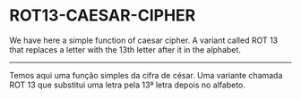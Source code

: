 # ROT13-CAESAR-CIPHER
<p>

</p>
<p>
  We have here a  simple function of caesar cipher. A variant called ROT 13 that replaces a letter with the 13th letter after it in the alphabet.
<hr>
Temos aqui uma função simples da cifra de césar. Uma variante chamada ROT 13 que substitui uma letra pela 13ª letra depois no alfabeto.
</p>
